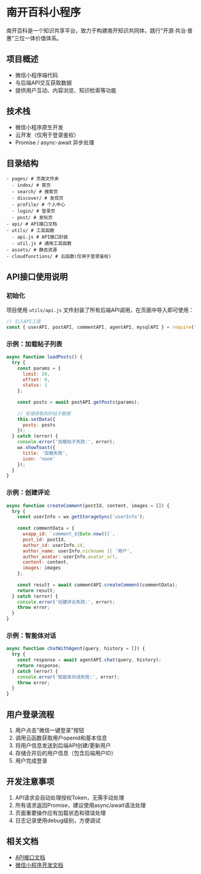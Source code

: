 # 南开百科小程序

南开百科是一个知识共享平台，致力于构建南开知识共同体，践行"开源·共治·普惠"三位一体价值体系。

## 项目概述

- 微信小程序端代码
- 与后端API交互获取数据
- 提供用户互动、内容浏览、知识检索等功能

## 技术栈

- 微信小程序原生开发
- 云开发（仅用于登录鉴权）
- Promise / async-await 异步处理

## 目录结构

```plaintext
- pages/ # 页面文件夹
  - index/ # 首页
  - search/ # 搜索页
  - discover/ # 发现页
  - profile/ # 个人中心
  - login/ # 登录页
  - post/ # 发帖页
- api/ # API接口文档
- utils/ # 工具函数
  - api.js # API接口封装
  - util.js # 通用工具函数
- assets/ # 静态资源
- cloudfunctions/ # 云函数(仅用于登录鉴权)
```

## API接口使用说明

### 初始化

项目使用 `utils/api.js` 文件封装了所有后端API调用，在页面中导入即可使用：

```javascript
// 引入API工具
const { userAPI, postAPI, commentAPI, agentAPI, mysqlAPI } = require('../../utils/api');
```

### 示例：加载帖子列表

```javascript
async function loadPosts() {
  try {
    const params = {
      limit: 20,
      offset: 0,
      status: 1
    };
    
    const posts = await postAPI.getPosts(params);
    
    // 处理获取到的帖子数据
    this.setData({
      posts: posts
    });
  } catch (error) {
    console.error('加载帖子失败:', error);
    wx.showToast({
      title: '加载失败',
      icon: 'none'
    });
  }
}
```

### 示例：创建评论

```javascript
async function createComment(postId, content, images = []) {
  try {
    const userInfo = wx.getStorageSync('userInfo');
    
    const commentData = {
      wxapp_id: `comment_${Date.now()}`,
      post_id: postId,
      author_id: userInfo.id,
      author_name: userInfo.nickname || '用户',
      author_avatar: userInfo.avatar_url,
      content: content,
      images: images
    };
    
    const result = await commentAPI.createComment(commentData);
    return result;
  } catch (error) {
    console.error('创建评论失败:', error);
    throw error;
  }
}
```

### 示例：智能体对话

```javascript
async function chatWithAgent(query, history = []) {
  try {
    const response = await agentAPI.chat(query, history);
    return response;
  } catch (error) {
    console.error('智能体对话失败:', error);
    throw error;
  }
}
```

## 用户登录流程

1. 用户点击"微信一键登录"按钮
2. 调用云函数获取用户openid和基本信息
3. 将用户信息发送到后端API创建/更新用户
4. 存储合并后的用户信息（包含后端用户ID）
5. 用户完成登录

## 开发注意事项

1. API请求会自动处理授权Token，无需手动处理
2. 所有请求返回Promise，建议使用async/await语法处理
3. 页面重要操作应有加载状态和错误处理
4. 日志记录使用debug级别，方便调试

## 相关文档

- [API接口文档](./api/README.md)
- [微信小程序开发文档](https://developers.weixin.qq.com/miniprogram/dev/framework/)
